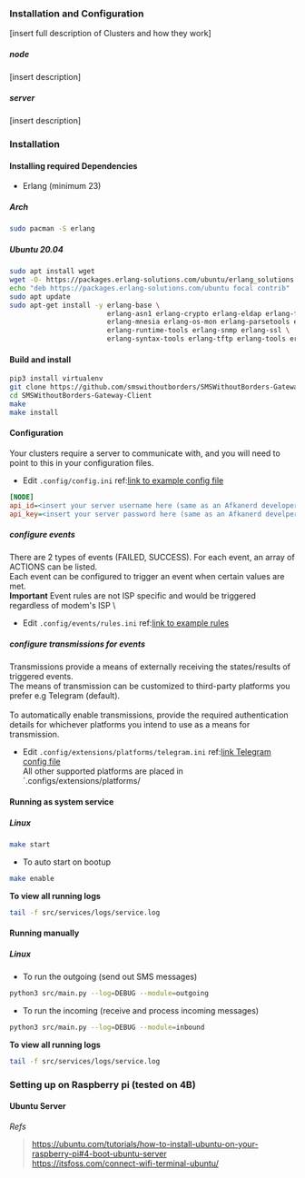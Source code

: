 ### <a name="cluster_outgoing_sms"></a> Installation and Configuration
[insert full description of Clusters and how they work]

##### node
[insert description]
##### server
[insert description]


### Installation
#### Installing required Dependencies
- Erlang (minimum 23)
##### Arch
```bash
sudo pacman -S erlang
```

##### Ubuntu 20.04
```bash
sudo apt install wget
wget -O- https://packages.erlang-solutions.com/ubuntu/erlang_solutions.asc | sudo apt-key add -
echo "deb https://packages.erlang-solutions.com/ubuntu focal contrib" | sudo tee /etc/apt/sources.list.d/erlang-solution.list
sudo apt update
sudo apt-get install -y erlang-base \
                        erlang-asn1 erlang-crypto erlang-eldap erlang-ftp erlang-inets \
                        erlang-mnesia erlang-os-mon erlang-parsetools erlang-public-key \
                        erlang-runtime-tools erlang-snmp erlang-ssl \
                        erlang-syntax-tools erlang-tftp erlang-tools erlang-xmerl

```

#### Build and install
```bash
pip3 install virtualenv
git clone https://github.com/smswithoutborders/SMSWithoutBorders-Gateway-Client.git
cd SMSWithoutBorders-Gateway-Client
make
make install
```

#### Configuration
<p>
Your clusters require a server to communicate with, and you will need to point to this in your configuration files.</p>

- Edit `.config/config.ini` ref:[link to example config file](.configs/example.config.ini)
```ini
[NODE]
api_id=<insert your server username here (same as an Afkanerd developer Auth ID)
api_key=<insert your server password here (same as an Afkanerd develper Auth Key)
```

##### configure events
There are 2 types of events (FAILED, SUCCESS). For each event, an array of ACTIONS can be listed. \
Each event can be configured to trigger an event when certain values are met. \
**Important** Event rules are not ISP specific and would be triggered regardless of modem's ISP \

- Edit `.config/events/rules.ini` ref:[link to example rules](.configs/events/example.rules.ini)

##### configure transmissions for events
Transmissions provide a means of externally receiving the states/results of triggered events. \
The means of transmission can be customized to third-party platforms you prefer e.g Telegram (default). \
\
To automatically enable transmissions, provide the required authentication details for whichever platforms you intend to use as a means for transmission.
- Edit `.config/extensions/platforms/telegram.ini` ref:[link Telegram config file](.configs/extensions/platforms/example.telegram.ini) \
All other supported platforms are placed in `.configs/extensions/platforms/

#### Running as system service
##### Linux
```bash
make start
```
- To auto start on bootup
```bash
make enable
```

<b>To view all running logs</b>
```bash
tail -f src/services/logs/service.log
```

#### Running manually
##### Linux
- To run the outgoing (send out SMS messages)
```bash
python3 src/main.py --log=DEBUG --module=outgoing
```
- To run the incoming (receive and process incoming messages)
```bash
python3 src/main.py --log=DEBUG --module=inbound
```

<b>To view all running logs</b>
```bash
tail -f src/services/logs/service.log
```

### Setting up on Raspberry pi (tested on 4B)
#### Ubuntu Server
_Refs_
> https://ubuntu.com/tutorials/how-to-install-ubuntu-on-your-raspberry-pi#4-boot-ubuntu-server<br>
> https://itsfoss.com/connect-wifi-terminal-ubuntu/
